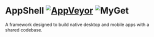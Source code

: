 # AppShell [![AppVeyor](https://img.shields.io/appveyor/ci/cschwarz/appshell/master.svg?label=AppVeyor)](https://ci.appveyor.com/project/cschwarz/appshell) ![MyGet](https://img.shields.io/myget/appshell/v/appshell.svg?label=MyGet)
A framework designed to build native desktop and mobile apps with a shared codebase.
